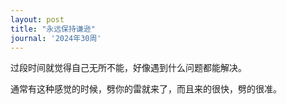 ```yaml
---
layout: post
title: "永远保持谦逊"
journal: '2024年30周'
---
```


过段时间就觉得自己无所不能，好像遇到什么问题都能解决。

通常有这种感觉的时候，劈你的雷就来了，而且来的很快，劈的很准。
